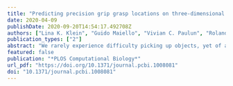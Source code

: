```yaml
---
title: "Predicting precision grip grasp locations on three-dimensional objects"
date: 2020-04-09
publishDate: 2020-09-20T14:54:17.492708Z
authors: ["Lina K. Klein", "Guido Maiello", "Vivian C. Paulun", "Roland W. Fleming"]
publication_types: ["2"]
abstract: "We rarely experience difficulty picking up objects, yet of all potential contact points on the surface, only a small proportion yield effective grasps. Here, we present extensive behavioral data alongside a normative model that correctly predicts human precision grasping of unfamiliar 3D objects. We tracked participants’ forefinger and thumb as they picked up objects of 10 wood and brass cubes configured to tease apart effects of shape, weight, orientation, and mass distribution. Grasps were highly systematic and consistent across repetitions and participants. We employed these data to construct a model which combines five cost functions related to force closure, torque, natural grasp axis, grasp aperture, and visibility. Even without free parameters, the model predicts individual grasps almost as well as different individuals predict one another’s, but fitting weights reveals the relative importance of the different constraints. The model also accurately predicts human grasps on novel 3D-printed objects with more naturalistic geometries and is robust to perturbations in its key parameters. Together, the findings provide a unified account of how we successfully grasp objects of different 3D shape, orientation, mass, and mass distribution."
featured: false
publication: "*PLOS Computational Biology*"
url_pdf: "https://doi.org/10.1371/journal.pcbi.1008081"
doi: "10.1371/journal.pcbi.1008081"
---
```


